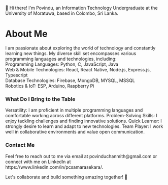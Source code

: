 👋 Hi there! I'm Povindu, an Information Technology Undergraduate at the University of Moratuwa, based in Colombo, Sri Lanka.

<h1> About Me </h1>
I am passionate about exploring the world of technology and constantly learning new things. My diverse skill set encompasses various programming languages and technologies, including:
<br>
Programming Languages: Python, C, JavaScript, Java <br>
Web & Mobile Technologies: React, React Native, Node.js, Express.js, Typescript <br>
Database Technologies: Firebase, MongoDB, MYSQL, MSSQL <br>
Robotics & IoT: ESP, Arduino, Raspberry Pi <br>

<h3>What Do I Bring to the Table </h3>
Versatility: I am proficient in multiple programming languages and comfortable working across different platforms.
Problem-Solving Skills: I enjoy tackling challenges and finding innovative solutions.
Quick Learner: I strongly desire to learn and adapt to new technologies.
Team Player: I work well in collaborative environments and value open communication.




<h3>Contact Me</h3>
Feel free to reach out to me via email at povinduchanmith@gmail.com or connect with me on LinkedIn at https://www.linkedin.com/in/pcsamarasekara/.

Let's collaborate and build something amazing together! 🚀
